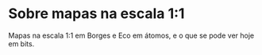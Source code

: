 # Sobre mapas na escala 1:1
Mapas na escala 1:1 em Borges e Eco em átomos, e o que se pode ver hoje em bits. 
